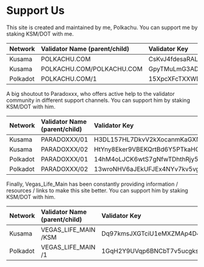 # Support Us

This site is created and maintained by me, Polkachu. You can support me by staking KSM/DOT with me. 

| Network | Validator Name \(parent/child\) | Validator Key |
| :--- | :--- | :--- |
| Kusama | POLKACHU.COM | CsKvJ4fdesaRALc5swo5iknFDpop7YUwKPJHdmUvBsUcMGb |
| Kusama | POLKACHU.COM/POLKACHU.COM | GpyTMuLmG3ADWRxhZpHQh5rqMgNpFoNUyxA1DJAXfvsQ2Ly |
| Polkadot | POLKACHU.COM/1 | 15XpcXFcTXXWDRZD72onHdtPyKADwUjgSnE2YLE1UiEFYA83 |

A big shoutout to Paradoxxx, who offers active help to the validator community in different support channels. You can support him by staking KSM/DOT with him. 

| Network | Validator Name \(parent/child\) | Validator Key |
| :--- | :--- | :--- |
| Kusama | PARADOXXX/01 | H3DL157HL7DkvV2kXocanmKaGXNyQphUDVW33Fnfk8KNhsv |
| Kusama | PARADOXXX/02 | HtYny8Eker9VBEKQrtBd6Y5PTkaHQFSvyMFy2bkd66wGBan |
| Polkadot | PARADOXXX/01 | 14hM4oLJCK6wtS7gNfwTDhthRjy5QJ1t3NAcoPjEepo9AH67 |
| Polkadot | PARADOXXX/02 | 13wroNHV6aJEkUFJEx4NYv7kv5vgq4HypLAPSz347VVQbYj3 |

Finally, Vegas\_Life\_Main has been constantly providing information / resources / links to make this site better. You can support him by staking KSM/DOT with him. 

| Network | Validator Name \(parent/child\) | Validator Key |
| :--- | :--- | :--- |
| Kusama | VEGAS\_LIFE\_MAIN /KSM | Dq97kmsJXGTciU1eMXZMAp4D41Y9e7kQ4hmFBfZW7YD4CCf |
| Polkadot | VEGAS\_LIFE\_MAIN /1 | 1GqH2Y9UVqp6BNCbT7v5ucgksvFvDCPiBdFEa7vtAxVo1Pb |



